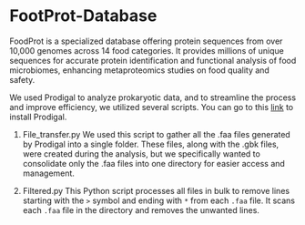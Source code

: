 # FootProt-Database
FoodProt is a specialized database offering protein sequences from over 10,000 genomes across 14 food categories. It provides millions of unique sequences for accurate protein identification and functional analysis of food microbiomes, enhancing metaproteomics studies on food quality and safety.

We used Prodigal to analyze prokaryotic data, and to streamline the process and improve efficiency, we utilized several scripts.
You can go to this [link](https://github.com/hyattpd/Prodigal) to install Prodigal.

1. File_transfer.py
We used this script to gather all the .faa files generated by Prodigal into a single folder. These files, along with the .gbk files, were created during the analysis, but we specifically wanted to consolidate only the .faa files into one directory for easier access and management.

2. Filtered.py
This Python script processes all files in bulk to remove lines starting with the `>` symbol and ending with `*` from each `.faa` file. It scans each `.faa` file in the directory and removes the unwanted lines.
